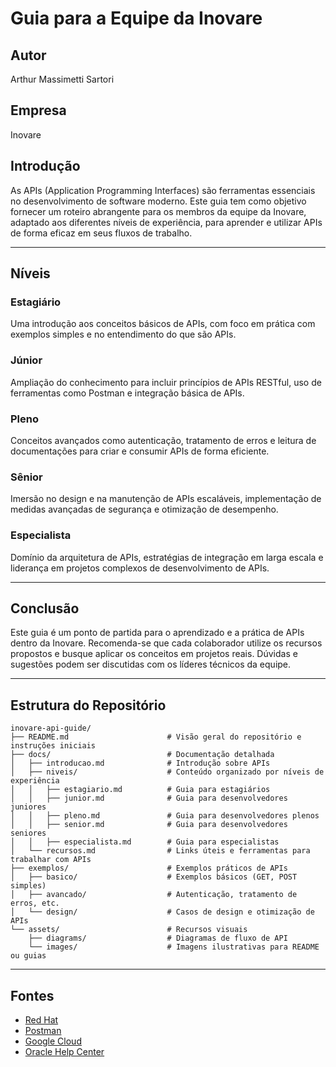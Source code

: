 
# Guia para a Equipe da Inovare

## Autor
Arthur Massimetti Sartori

## Empresa
Inovare

## Introdução
As APIs (Application Programming Interfaces) são ferramentas essenciais no desenvolvimento de software moderno. 
Este guia tem como objetivo fornecer um roteiro abrangente para os membros da equipe da Inovare, adaptado aos diferentes níveis de experiência, 
para aprender e utilizar APIs de forma eficaz em seus fluxos de trabalho.

---

## Níveis

### Estagiário
Uma introdução aos conceitos básicos de APIs, com foco em prática com exemplos simples e no entendimento do que são APIs.

### Júnior
Ampliação do conhecimento para incluir princípios de APIs RESTful, uso de ferramentas como Postman e integração básica de APIs.

### Pleno
Conceitos avançados como autenticação, tratamento de erros e leitura de documentações para criar e consumir APIs de forma eficiente.

### Sênior
Imersão no design e na manutenção de APIs escaláveis, implementação de medidas avançadas de segurança e otimização de desempenho.

### Especialista
Domínio da arquitetura de APIs, estratégias de integração em larga escala e liderança em projetos complexos de desenvolvimento de APIs.

---

## Conclusão
Este guia é um ponto de partida para o aprendizado e a prática de APIs dentro da Inovare. 
Recomenda-se que cada colaborador utilize os recursos propostos e busque aplicar os conceitos em projetos reais. 
Dúvidas e sugestões podem ser discutidas com os líderes técnicos da equipe.

---

## Estrutura do Repositório

```
inovare-api-guide/
├── README.md                      # Visão geral do repositório e instruções iniciais
├── docs/                          # Documentação detalhada
│   ├── introducao.md              # Introdução sobre APIs
│   ├── niveis/                    # Conteúdo organizado por níveis de experiência
│   │   ├── estagiario.md          # Guia para estagiários
│   │   ├── junior.md              # Guia para desenvolvedores juniores
│   │   ├── pleno.md               # Guia para desenvolvedores plenos
│   │   ├── senior.md              # Guia para desenvolvedores seniores
│   │   ├── especialista.md        # Guia para especialistas
│   └── recursos.md                # Links úteis e ferramentas para trabalhar com APIs
├── exemplos/                      # Exemplos práticos de APIs
│   ├── basico/                    # Exemplos básicos (GET, POST simples)
│   ├── avancado/                  # Autenticação, tratamento de erros, etc.
│   └── design/                    # Casos de design e otimização de APIs
└── assets/                        # Recursos visuais
    ├── diagrams/                  # Diagramas de fluxo de API
    └── images/                    # Imagens ilustrativas para README ou guias
```

---

## Fontes

- [Red Hat](https://www.redhat.com/pt-br/topics/api/what-are-application-programming-interfaces)
- [Postman](https://www.postman.com/what-is-an-api/)
- [Google Cloud](https://cloud.google.com/apis/design?hl=pt-br)
- [Oracle Help Center](https://docs.oracle.com/en/cloud/saas/netsuite/ns-online-help/section_157373386674.html)

